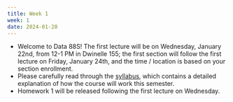```yaml
---
title: Week 1
week: 1
date: 2024-01-20
---
```


- Welcome to Data 88S! The first lecture will be on Wednesday, January 22nd, from 12-1 PM in Dwinelle 155; the first section will follow the first lecture on Friday, January 24th, and the time / location is based on your section enrollment.
- Please carefully read through the [syllabus](syllabus), which contains a detailed explanation of how the course will work this semester.
- Homework 1 will be released following the first lecture on Wednesday.

